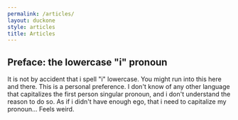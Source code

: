 ```yaml
---
permalink: /articles/
layout: duckone
style: articles
title: Articles
---
```


## Preface: the lowercase "i" pronoun

It is not by accident that i spell "i" lowercase. You might run into this here
and there. This is a personal preference.  I don't know of any other language
that capitalizes the first person singular pronoun, and i don't understand the
reason to do so. As if i didn't have enough ego, that i need to capitalize my
pronoun... Feels weird.